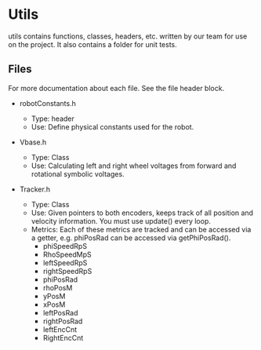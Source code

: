 # Utils
utils contains functions, classes, headers, etc. written by our team for use on the project. It also contains a folder for unit tests.

## Files
For more documentation about each file. See the file header block.
- robotConstants.h
  - Type: header
  - Use: Define physical constants used for the robot.

- Vbase.h
  - Type: Class
  - Use: Calculating left and right wheel voltages from forward and rotational symbolic voltages.

- Tracker.h
  - Type: Class
  - Use: Given pointers to both encoders, keeps track of all position and velocity information. You must use update() every loop.
  - Metrics: Each of these metrics are tracked and can be accessed via a getter, e.g. phiPosRad can be accessed via getPhiPosRad().
    - phiSpeedRpS
    - RhoSpeedMpS
    - leftSpeedRpS
    - rightSpeedRpS
    - phiPosRad
    - rhoPosM
    - yPosM
    - xPosM
    - leftPosRad
    - rightPosRad
    - leftEncCnt
    - RightEncCnt

